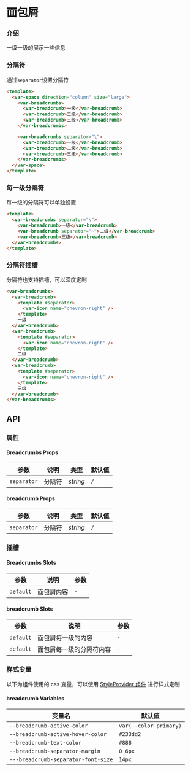 # 面包屑

### 介绍

一级一级的展示一些信息

### 分隔符

通过`separator`设置分隔符

```html
<template>
  <var-space direction="column" size="large">
    <var-breadcrumbs>
      <var-breadcrumb>一级</var-breadcrumb>
      <var-breadcrumb>二级</var-breadcrumb>
      <var-breadcrumb>三级</var-breadcrumb>
    </var-breadcrumbs>

    <var-breadcrumbs separator="\">
      <var-breadcrumb>一级</var-breadcrumb>
      <var-breadcrumb>二级</var-breadcrumb>
      <var-breadcrumb>三级</var-breadcrumb>
    </var-breadcrumbs>
  </var-space>
</template>
```

### 每一级分隔符

每一级的分隔符可以单独设置

```html
<template>
  <var-breadcrumbs separator="\">
    <var-breadcrumb>一级</var-breadcrumb>
    <var-breadcrumb separator="~">二级</var-breadcrumb>
    <var-breadcrumb>三级</var-breadcrumb>
  </var-breadcrumbs>
</template>
```

### 分隔符插槽

分隔符也支持插槽，可以深度定制

```html
<var-breadcrumbs>
  <var-breadcrumb>
    <template #separator>
      <var-icon name="chevron-right" />
    </template>
    一级
  </var-breadcrumb>
  <var-breadcrumb>
    <template #separator>
      <var-icon name="chevron-right" />
    </template>
    二级
  </var-breadcrumb>
  <var-breadcrumb>
    <template #separator>
      <var-icon name="chevron-right" />
    </template>
    三级
  </var-breadcrumb>
</var-breadcrumbs>
```

## API

### 属性

#### Breadcrumbs Props

| 参数        | 说明   | 类型     | 默认值 |
| ----------- | ------ | -------- | ------ |
| `separator` | 分隔符 | _string_ | `/`    |

#### breadcrumb Props

| 参数        | 说明   | 类型     | 默认值 |
| ----------- | ------ | -------- | ------ |
| `separator` | 分隔符 | _string_ | `/`    |

### 插槽

#### Breadcrumbs Slots

| 参数      | 说明       | 参数 |
| --------- | ---------- | ---- |
| `default` | 面包屑内容 | `-`  |

#### breadcrumb Slots

| 参数      | 说明                     | 参数 |
| --------- | ------------------------ | ---- |
| `default` | 面包屑每一级的内容       | `-`  |
| `default` | 面包屑每一级的分隔符内容 | `-`  |

### 样式变量

以下为组件使用的 css 变量，可以使用 [StyleProvider 组件](#/zh-CN/style-provider) 进行样式定制

#### breadcrumb Variables

| 变量名                              | 默认值                 |
| ----------------------------------- | ---------------------- |
| `--breadcrumb-active-color`         | `var(--color-primary)` |
| `--breadcrumb-active-hover-color`   | `#233dd2`              |
| `--breadcrumb-text-color`           | `#888`                 |
| `--breadcrumb-separator-margin`     | `0 6px`                |
| `---breadcrumb-separator-font-size` | `14px`                 |
